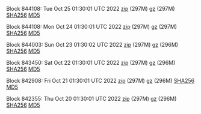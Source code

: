Block 844108: Tue Oct 25 01:30:01 UTC 2022 [zip](https://files.01coin.io/mainnet/2022-10-25/bootstrap.dat.zip) (297M) [gz](https://files.01coin.io/mainnet/2022-10-25/bootstrap.dat.tar.gz) (297M) [SHA256](https://files.01coin.io/mainnet/2022-10-25/sha256.txt) [MD5](https://files.01coin.io/mainnet/2022-10-25/md5.txt)

Block 844108: Mon Oct 24 01:30:01 UTC 2022 [zip](https://files.01coin.io/mainnet/2022-10-24/bootstrap.dat.zip) (297M) [gz](https://files.01coin.io/mainnet/2022-10-24/bootstrap.dat.tar.gz) (297M) [SHA256](https://files.01coin.io/mainnet/2022-10-24/sha256.txt) [MD5](https://files.01coin.io/mainnet/2022-10-24/md5.txt)

Block 844003: Sun Oct 23 01:30:02 UTC 2022 [zip](https://files.01coin.io/mainnet/2022-10-23/bootstrap.dat.zip) (297M) [gz](https://files.01coin.io/mainnet/2022-10-23/bootstrap.dat.tar.gz) (296M) [SHA256](https://files.01coin.io/mainnet/2022-10-23/sha256.txt) [MD5](https://files.01coin.io/mainnet/2022-10-23/md5.txt)

Block 843450: Sat Oct 22 01:30:01 UTC 2022 [zip](https://files.01coin.io/mainnet/2022-10-22/bootstrap.dat.zip) (297M) [gz](https://files.01coin.io/mainnet/2022-10-22/bootstrap.dat.tar.gz) (296M) [SHA256](https://files.01coin.io/mainnet/2022-10-22/sha256.txt) [MD5](https://files.01coin.io/mainnet/2022-10-22/md5.txt)

Block 842908: Fri Oct 21 01:30:01 UTC 2022 [zip](https://files.01coin.io/mainnet/2022-10-21/bootstrap.dat.zip) (297M) [gz](https://files.01coin.io/mainnet/2022-10-21/bootstrap.dat.tar.gz) (296M) [SHA256](https://files.01coin.io/mainnet/2022-10-21/sha256.txt) [MD5](https://files.01coin.io/mainnet/2022-10-21/md5.txt)

Block 842355: Thu Oct 20 01:30:01 UTC 2022 [zip](https://files.01coin.io/mainnet/2022-10-20/bootstrap.dat.zip) (297M) [gz](https://files.01coin.io/mainnet/2022-10-20/bootstrap.dat.tar.gz) (296M) [SHA256](https://files.01coin.io/mainnet/2022-10-20/sha256.txt) [MD5](https://files.01coin.io/mainnet/2022-10-20/md5.txt)
